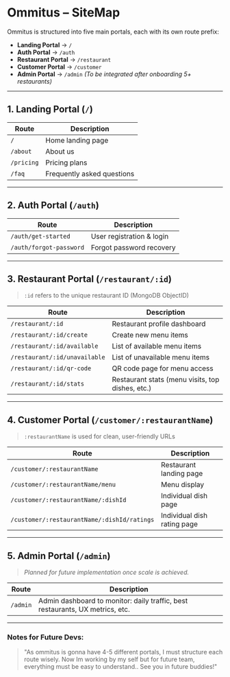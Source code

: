 # Ommitus – SiteMap

Ommitus is structured into five main portals, each with its own route prefix:

* **Landing Portal** → `/`
* **Auth Portal** → `/auth`
* **Restaurant Portal** → `/restaurant`
* **Customer Portal** → `/customer`
* **Admin Portal** → `/admin` *(To be integrated after onboarding 5+ restaurants)*

---

## 1. Landing Portal (`/`)

| Route      | Description                |
| ---------- | -------------------------- |
| `/`        | Home landing page          |
| `/about`   | About us                   |
| `/pricing` | Pricing plans              |
| `/faq`     | Frequently asked questions |

---

## 2. Auth Portal (`/auth`)

| Route                   | Description              |
| ----------------------- | ------------------------ |
| `/auth/get-started`     | User registration & login        |
| `/auth/forgot-password` | Forgot password recovery |

---

## 3. Restaurant Portal (`/restaurant/:id`)

> `:id` refers to the unique restaurant ID (MongoDB ObjectID)

| Route                         | Description                                      |
| ----------------------------- | ------------------------------------------------ |
| `/restaurant/:id`             | Restaurant profile dashboard                     |
| `/restaurant/:id/create`      | Create new menu items                            |
| `/restaurant/:id/available`   | List of available menu items                     |
| `/restaurant/:id/unavailable` | List of unavailable menu items                   |
| `/restaurant/:id/qr-code`     | QR code page for menu access                     |
| `/restaurant/:id/stats`       | Restaurant stats (menu visits, top dishes, etc.) |

---

## 4. Customer Portal (`/customer/:restaurantName`)

> `:restaurantName` is used for clean, user-friendly URLs

| Route                                       | Description                    |
| ------------------------------------------- | ------------------------------ |
| `/customer/:restaurantName`                 | Restaurant landing page        |
| `/customer/:restaurantName/menu`            | Menu display                   |
| `/customer/:restaurantName/:dishId`         | Individual dish page           |
| `/customer/:restaurantName/:dishId/ratings` | Individual dish rating page    |

---

## 5. Admin Portal (`/admin`)

> *Planned for future implementation once scale is achieved.*

| Route    | Description                                                                   |
| -------- | ----------------------------------------------------------------------------- |
| `/admin` | Admin dashboard to monitor: daily traffic, best restaurants, UX metrics, etc. |

---

### Notes for Future Devs:

> "As ommitus is gonna have 4-5 different portals, I must structure each route wisely. Now Im working by my self but for future team, everything must be easy to understand.. See you in future buddies!"

